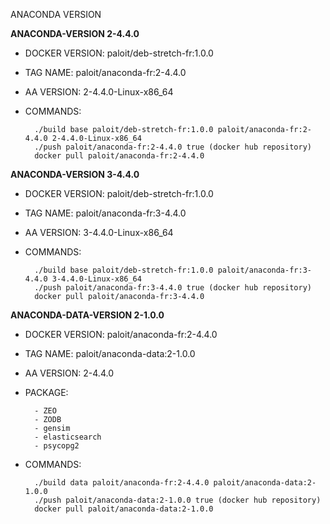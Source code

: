 ANACONDA VERSION

**ANACONDA-VERSION 2-4.4.0**

- DOCKER VERSION: paloit/deb-stretch-fr:1.0.0
- TAG NAME: paloit/anaconda-fr:2-4.4.0
- AA VERSION: 2-4.4.0-Linux-x86_64
- COMMANDS:

        ./build base paloit/deb-stretch-fr:1.0.0 paloit/anaconda-fr:2-4.4.0 2-4.4.0-Linux-x86_64
        ./push paloit/anaconda-fr:2-4.4.0 true (docker hub repository)
        docker pull paloit/anaconda-fr:2-4.4.0

**ANACONDA-VERSION 3-4.4.0**

- DOCKER VERSION: paloit/deb-stretch-fr:1.0.0
- TAG NAME: paloit/anaconda-fr:3-4.4.0
- AA VERSION: 3-4.4.0-Linux-x86_64
- COMMANDS:

        ./build base paloit/deb-stretch-fr:1.0.0 paloit/anaconda-fr:3-4.4.0 3-4.4.0-Linux-x86_64
        ./push paloit/anaconda-fr:3-4.4.0 true (docker hub repository)
        docker pull paloit/anaconda-fr:3-4.4.0


**ANACONDA-DATA-VERSION 2-1.0.0**

- DOCKER VERSION: paloit/anaconda-fr:2-4.4.0
- TAG NAME: paloit/anaconda-data:2-1.0.0
- AA VERSION: 2-4.4.0
- PACKAGE:

        - ZEO
        - ZODB
        - gensim
        - elasticsearch
        - psycopg2

- COMMANDS:

        ./build data paloit/anaconda-fr:2-4.4.0 paloit/anaconda-data:2-1.0.0
        ./push paloit/anaconda-data:2-1.0.0 true (docker hub repository)
        docker pull paloit/anaconda-data:2-1.0.0